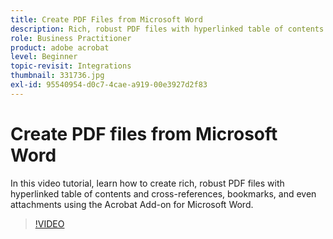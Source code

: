 ```yaml
---
title: Create PDF Files from Microsoft Word
description: Rich, robust PDF files with hyperlinked table of contents and cross-references, bookmarks, and even attachments are easy to create using the Acrobat Add-on for Microsoft Word
role: Business Practitioner
product: adobe acrobat
level: Beginner
topic-revisit: Integrations
thumbnail: 331736.jpg
exl-id: 95540954-d0c7-4cae-a919-00e3927d2f83
---
```

# Create PDF files from Microsoft Word

In this video tutorial, learn how to create rich, robust PDF files with hyperlinked table of contents and cross-references, bookmarks, and even attachments using the Acrobat Add-on for Microsoft Word.

>[!VIDEO](https://video.tv.adobe.com/v/331736?hidetitle=true)
